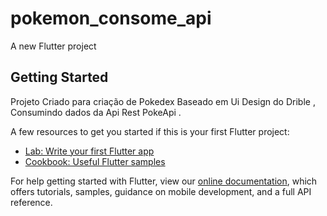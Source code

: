 # pokemon_consome_api

A new Flutter project
## Getting Started

Projeto Criado para criação de Pokedex Baseado em Ui Design do Drible ,
Consumindo dados da Api Rest PokeApi
.

A few resources to get you started if this is your first Flutter project:

- [Lab: Write your first Flutter app](https://flutter.dev/docs/get-started/codelab)
- [Cookbook: Useful Flutter samples](https://flutter.dev/docs/cookbook)

For help getting started with Flutter, view our
[online documentation](https://flutter.dev/docs), which offers tutorials,
samples, guidance on mobile development, and a full API reference.
